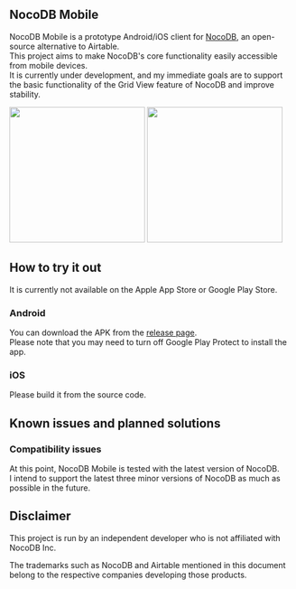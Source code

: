 NocoDB Mobile
---

NocoDB Mobile is a prototype Android/iOS client for [NocoDB](https://github.com/nocodb/nocodb), an open-source alternative to Airtable.  
This project aims to make NocoDB's core functionality easily accessible from mobile devices.  
It is currently under development, and my immediate goals are to support the basic functionality of the Grid View feature of NocoDB and improve stability.

<img src="./resources/screenshot_0.png" width=240 />   <img src="./resources/screenshot_1.png" width=240 />

## How to try it out

It is currently not available on the Apple App Store or Google Play Store.

### Android

You can download the APK from the [release page](https://github.com/enm10k/nocodb-mobile/releases).  
Please note that you may need to turn off Google Play Protect to install the app.

### iOS

Please build it from the source code.

## Known issues and planned solutions

### Compatibility issues

At this point, NocoDB Mobile is tested with the latest version of NocoDB.  
I intend to support the latest three minor versions of NocoDB as much as possible in the future.

## Disclaimer

This project is run by an independent developer who is not affiliated with NocoDB Inc.

The trademarks such as NocoDB and Airtable mentioned in this document belong to the respective companies developing those products.
